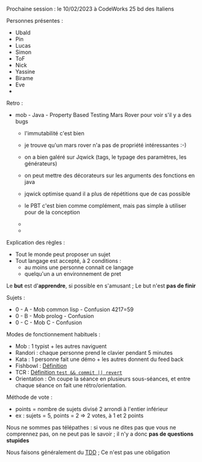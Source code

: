 Prochaine session : le 10/02/2023  à CodeWorks 25 bd des Italiens

Personnes présentes :
- Ubald
- Pin
- Lucas
- Simon
- ToF
- Nick
- Yassine
- Birame
- Eve
- 

Retro :
- mob - Java - Property Based Testing Mars Rover pour voir s'il y a des bugs
    - l'immutabilité c'est bien
    - je trouve qu'un mars rover n'a pas de propriété intéressantes :-)
    - on a bien galéré sur Jqwick (tags, le typage des paramètres, les générateurs)
    - on peut mettre des décorateurs sur les arguments des fonctions en java
    - jqwick optimise quand il a plus de répétitions que de cas possible
    - le PBT c'est bien comme complément, mais pas simple à utiliser pour de la conception
    -  
    
  - 

Explication des règles :
- Tout le monde peut proposer un sujet
- Tout langage est accepté, à 2 conditions :
  - au moins une personne connait ce langage
  - quelqu'un a un environnement de pret

Le **but** est d'**apprendre**, si possible en s'amusant ;
Le but n'est **pas de finir**

Sujets :
- 0 - A - Mob common lisp - Confusion    4217=59
- 0 - B - Mob prolog - Confusion
- 0 - C - Mob C - Confusion

Modes de fonctionnement habituels :
- Mob : 1 typist + les autres naviguent
- Randori : chaque personne prend le clavier pendant 5 minutes
- Kata : 1 personne fait une démo + les autres donnent du feed back
- Fishbowl : [Définition](https://en.wikipedia.org/wiki/Fishbowl_(conversation))
- TCR : [Définition `test && commit || revert`](https://medium.com/@kentbeck_7670/test-commit-revert-870bbd756864)
- Orientation : On coupe la séance en plusieurs sous-séances,
  et entre chaque séance on fait une rétro/orientation.

Méthode de vote :
- points = nombre de sujets divisé 2 arrondi à l'entier inférieur
- ex : sujets = 5, points = 2 => 2 votes, à 1 et 2 points

Nous ne sommes pas télépathes :
si vous ne dites pas que vous ne comprennez pas, on ne peut pas le savoir ;
il n'y a donc **pas de questions stupides**

Nous faisons généralement du [TDD](https://fr.wikipedia.org/wiki/Test_driven_development) ;
Ce n'est pas une obligation
